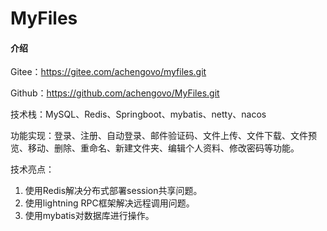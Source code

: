 # MyFiles

#### 介绍
Gitee：https://gitee.com/achengovo/myfiles.git

Github：https://github.com/achengovo/MyFiles.git

技术栈：MySQL、Redis、Springboot、mybatis、netty、nacos

功能实现：登录、注册、自动登录、邮件验证码、文件上传、文件下载、文件预览、移动、删除、重命名、新建文件夹、编辑个人资料、修改密码等功能。

技术亮点：
1. 使用Redis解决分布式部署session共享问题。
2. 使用lightning RPC框架解决远程调用问题。
3. 使用mybatis对数据库进行操作。